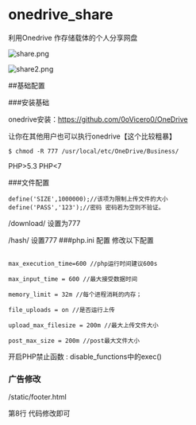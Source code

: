 # onedrive_share
利用Onedrive 作存储载体的个人分享网盘


![share.png](http://bilibara.com/images/2017/03/13/share.png)

![share2.png](http://bilibara.com/images/2017/03/13/share2.png)


##基础配置

###安装基础

onedrive安装：https://github.com/0oVicero0/OneDrive

让你在其他用户也可以执行onedrive【这个比较粗暴】
```
$ chmod -R 777 /usr/local/etc/OneDrive/Business/ 
 ```
PHP>5.3 PHP<7

###文件配置
```
define('SIZE',1000000);//该项为限制上传文件的大小
define('PASS','123');//密码 密码若为空则不验证。
```
/download/ 设置为777 

/hash/ 设置777
###php.ini 配置
修改以下配置
```

max_execution_time=600 //php运行时间建议600s

max_input_time = 600 //最大接受数据时间

memory_limit = 32m //每个进程消耗的内存；

file_uploads = on //是否运行上传 

upload_max_filesize = 200m //最大上传文件大小

post_max_size = 200m //post最大文件大小
```
开启PHP禁止函数 : disable_functions中的exec()

### 广告修改
/static/footer.html

第8行 代码修改即可
